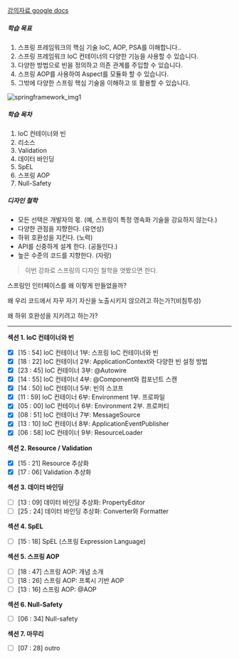 [강의자료 google docs](https://docs.google.com/document/d/1vYqPAtJJK3s4GDiVM406se-6KykTKQ_2QElfW94JLwI/edit)



##### 학습 목표 

1. 스프링 프레임워크의 핵심 기술 IoC, AOP, PSA를 이해합니다.. 
2. 스프링 프레임워크 IoC 컨테이너의 다양한 기능을 사용할 수 있습니다. 
3. 다양한 방법으로 빈을 정의하고 의존 관계를 주입할 수 있습니다. 
4. 스프링 AOP를 사용하여 Aspect를 모듈화 할 수 있습니다. 
5. 그밖에 다양한 스프링 핵심 기술을 이해하고 또 활용할 수 있습니다.

![springframework_img1](https://cdn.inflearn.com/wp-content/uploads/springframework_img1.jpg)



##### 학습 목차 

1. IoC 컨테이너와 빈 
2. 리소스 
3. Validation 
4. 데이터 바인딩 
5. SpEL 
6. 스프링 AOP 
7. Null-Safety 



##### 디자인 철학 

* 모든 선택은 개발자의 몫. (예, 스프링이 특정 영속화 기술을 강요하지 않는다.) 
* 다양한 관점을 지향한다. (유연성) 
* 하위 호환성을 지킨다. (노력) 
* API를 신중하게 설계 한다. (공들인다.) 
* 높은 수준의 코드를 지향한다. (자랑) 



> 이번 강좌로 스프링의 디자인 철학을 엿봤으면 한다.

스프링인 인터페이스를 왜 이렇게 만들었을까?

왜 우리 코드에서 자꾸 자기 자신을 노출시키지 않으려고 하는가?(비침투성)

왜 하위 호완성을 지키려고 하는가?



---

**섹션 1. IoC 컨테이너와 빈**

- [x] [15 : 54] IoC 컨테이너 1부: 스프링 IoC 컨테이너와 빈
- [x] [18 : 22] IoC 컨테이너 2부: ApplicationContext와 다양한 빈 설정 방법
- [x] [23 : 45] IoC 컨테이너 3부: @Autowire
- [x] [14 : 55] IoC 컨테이너 4부: @Component와 컴포넌트 스캔
- [x] [14 : 50] IoC 컨테이너 5부: 빈의 스코프
- [x] [11 : 59] IoC 컨테이너 6부: Environment 1부. 프로파일
- [x] [05 : 00] IoC 컨테이너 6부: Environment 2부. 프로퍼티
- [x] [08 : 51] IoC 컨테이너 7부: MessageSource
- [x] [13 : 10] IoC 컨테이너 8부: ApplicationEventPublisher
- [x] [06 : 58] IoC 컨테이너 9부: ResourceLoader  

**섹션 2. Resource / Validation**

- [x] [15 : 21] Resource 추상화 
- [x] [17 : 06] Validation 추상화 

**섹션 3. 데이터 바인딩**

- [ ] [13 : 09] 데이터 바인딩 추상화: PropertyEditor 
- [ ] [25 : 24] 데이터 바인딩 추상화: Converter와 Formatter 

**섹션 4. SpEL**

- [ ] [15 : 18] SpEL (스프링 Expression Language) 

**섹션 5. 스프링 AOP**

- [ ] [18 : 47] 스프링 AOP: 개념 소개 
- [ ] [18 : 26] 스프링 AOP: 프록시 기반 AOP 
- [ ] [13 : 16] 스프링 AOP: @AOP 

**섹션 6. Null-Safety**

- [ ] [06 : 34] Null-safety

**섹션 7. 마무리**

- [ ] [07 : 28] outro

